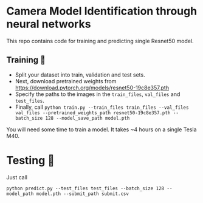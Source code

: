 # Camera Model Identification through neural networks

This repo contains code for training and predicting single Resnet50 model.

## Training 🏃

- Split your dataset into train, validation and test sets.
- Next, download pretrained weights from https://download.pytorch.org/models/resnet50-19c8e357.pth
- Specify the paths to the images in the `train_files`, `val_files` and `test_files`.
- Finally, call
`python train.py --train_files train_files --val_files val_files --pretrained_weights_path resnet50-19c8e357.pth --batch_size 128 --model_save_path model.pth`

You will need some time to train a model. It takes ~4 hours on a single Tesla M40.

# Testing 🚀

Just call

`python predict.py --test_files test_files --batch_size 128 --model_path model.pth --submit_path submit.csv`
